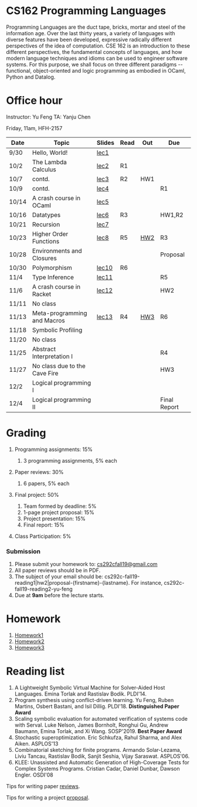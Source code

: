 # CS162 Programming Languages

Programming Languages are the duct tape, bricks, mortar and steel of the information age. Over the last thirty years, a variety of languages with diverse features have been developed, expressive radically different perspectives of the idea of computation. CSE 162 is an introduction to these different perspectives, the fundamental concepts of languages, and how modern language techniques and idioms can be used to engineer software systems. For this purpose, we shall focus on three different paradigms -- functional, object-oriented and logic programming as embodied in OCaml, Python and Datalog.

# Office hour
Instructor: Yu Feng
TA: Yanju Chen

Friday, 11am, HFH-2157

| Date  | Topic                                         | Slides | Read | Out | Due |
|-------|-----------------------------------------------|--------|------|-----|-----|
| 9/30  | Hello, World!                                  |  [lec1](lectures/lecture1.pdf)      |      |     |     |
| 10/2  | The Lambda Calculus          |  [lec2](lectures/lecture2.pdf)      |  R1    |     |     |
| 10/7  | contd.             |  [lec3](lectures/lecture3.pdf)      |  R2    | HW1    |     |
| 10/9  | contd.                            |  [lec4](lectures/lecture4.pdf)      |      |     | R1    |
| 10/14 | A crash course in OCaml                           |  [lec5](lectures/lecture5.pdf)      |      |     |     |
| 10/16 | Datatypes                           |  [lec6](lectures/lecture6.pdf)      |   R3   |     |  HW1,R2   |
| 10/21 | Recursion                           |  [lec7](lectures/lecture7.pdf)      |      |     |     |
| 10/23 | Higher Order Functions              | [lec8](lectures/lecture8.pdf)        |   R5   |  [HW2](hw2/HW2.md)   |  R3   |
| 10/28 | Environments and Closures                            |        |      |     | Proposal    |
| 10/30 | Polymorphism                         | [lec10](lectures/lecture10.pdf)       |   R6   |     |     |
| 11/4  | Type Inference   | [lec11](lectures/lecture11.pdf)        |      |     |   R5  |
| 11/6  | A crash course in Racket | [lec12](lectures/lecture12.pdf)       |      |     |  HW2   |
| 11/11 | No class                          |        |      |     |     |
| 11/13 | Meta-programming and Macros                         | [lec13](lectures/lecture13.pdf)        |  R4     | [HW3](hw3/HW3.md)    |  R6   |
| 11/18 | Symbolic Profiling                 |        |      |     |     |
| 11/20 | No class               |        |      |     |     |
| 11/25 | Abstract Interpretation I        |        |      |     | R4   |
| 11/27 | No class due to the Cave Fire                           |        |      |     |  HW3   |
| 12/2  | Logical programming I         |        |      |     |     |
| 12/4  | Logical programming II                               |        |      |     |  Final Report  |


# Grading

1. Programming assignments: 15%
    1. 3 programming assignments, 5% each

2. Paper reviews: 30%
    1. 6 papers, 5% each
    
3. Final project: 50%
    1. Team formed by deadline: 5%
    2. 1-page project proposal: 15%
    3. Project presentation: 15%
    4. Final report: 15%
  
4. Class Participation: 5%

### Submission
1. Please submit your homework to: cs292cfall19@gmail.com
2. All paper reviews should be in PDF.
3. The subject of your email should be: cs292c-fall19-reading1|hw2|proposal-{firstname}-{lastname}.
For instance, cs292c-fall19-reading2-yu-feng
4. Due at **9am** before the lecture starts.


# Homework

1. [Homework1](hw1/HW1.md)
2. [Homework2](hw2/HW2.md)
3. [Homework3](hw3/HW3.md)

# Reading list
1. A Lightweight Symbolic Virtual Machine for Solver-Aided Host Languages. Emina Torlak and Rastislav Bodik. PLDI'14.
2. Program synthesis using conflict-driven learning. Yu Feng, Ruben Martins, Osbert Bastani, and Isil Dillig.  PLDI'18. **Distinguished Paper Award** 
3. Scaling symbolic evaluation for automated verification of systems code with Serval. Luke Nelson, James Bornholt, Ronghui Gu, Andrew Baumann, Emina Torlak, and Xi Wang. SOSP'2019. **Best Paper Award**
4. Stochastic superoptimization. 	Eric Schkufza, Rahul Sharma, and Alex Aiken. ASPLOS'13
5. Combinatorial sketching for finite programs. 	Armando Solar-Lezama, Liviu Tancau, Rastislav Bodik, Sanjit Seshia, Vijay Saraswat. ASPLOS'06.
6. KLEE: Unassisted and Automatic Generation of High-Coverage Tests for Complex Systems Programs. Cristian Cadar, Daniel Dunbar, Dawson Engler. OSDI'08

Tips for writing paper [reviews](REVIEW.md).

Tips for writing a project [proposal](PROPOSAL.md).



